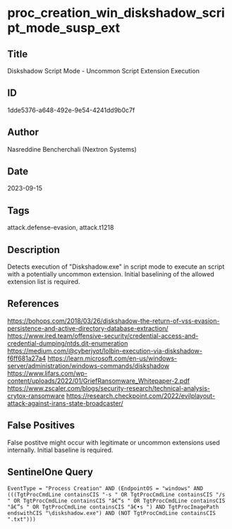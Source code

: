 # proc_creation_win_diskshadow_script_mode_susp_ext

## Title
Diskshadow Script Mode - Uncommon Script Extension Execution

## ID
1dde5376-a648-492e-9e54-4241dd9b0c7f

## Author
Nasreddine Bencherchali (Nextron Systems)

## Date
2023-09-15

## Tags
attack.defense-evasion, attack.t1218

## Description
Detects execution of "Diskshadow.exe" in script mode to execute an script with a potentially uncommon extension.
Initial baselining of the allowed extension list is required.


## References
https://bohops.com/2018/03/26/diskshadow-the-return-of-vss-evasion-persistence-and-active-directory-database-extraction/
https://www.ired.team/offensive-security/credential-access-and-credential-dumping/ntds.dit-enumeration
https://medium.com/@cyberjyot/lolbin-execution-via-diskshadow-f6ff681a27a4
https://learn.microsoft.com/en-us/windows-server/administration/windows-commands/diskshadow
https://www.lifars.com/wp-content/uploads/2022/01/GriefRansomware_Whitepaper-2.pdf
https://www.zscaler.com/blogs/security-research/technical-analysis-crytox-ransomware
https://research.checkpoint.com/2022/evilplayout-attack-against-irans-state-broadcaster/

## False Positives
False postitve might occur with legitimate or uncommon extensions used internally. Initial baseline is required.

## SentinelOne Query
```
EventType = "Process Creation" AND (EndpointOS = "windows" AND (((TgtProcCmdLine containsCIS "-s " OR TgtProcCmdLine containsCIS "/s " OR TgtProcCmdLine containsCIS "â€“s " OR TgtProcCmdLine containsCIS "â€”s " OR TgtProcCmdLine containsCIS "â€•s ") AND TgtProcImagePath endswithCIS "\diskshadow.exe") AND (NOT TgtProcCmdLine containsCIS ".txt")))

```